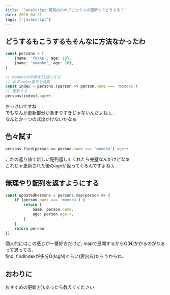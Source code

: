 ```yaml
---
title: 'JavaScript 配列内のオブジェクトの更新ってどうする？'
date: 2020-04-21
tags: ['javascript']
---
```


## どうするもこうするもそんなに方法なかったわ
```typescript
const persons = [
    {name: 'fukke', age: 18},
    {name: 'momoko', age: 20},
]

// momokoの年齢を21歳にする
// まずindex番号を検索
const index = persons.(person => person.name === 'momoko')
// 更新する
persons[index].age++
```

おっけいですね.  
でもなんか更新部分があまりすきじゃないんだよねぇ..  
なんとか一つの式出かけないかなぁ  

## 色々試す
```typescript
persons.find(person => person.name === 'momoko').age++
```

これの返り値で新しい配列返してくれたら完璧なんだけどなぁ  
これじゃ更新された後のageが返ってくるんですよねぇ  

## 無理やり配列を返すようにする
```typescript
const updatedPersons = persons.map(person => {
    if (person.name === 'momoko') {
        return {
            name: person.name,
            age: person.age++,
        }
    }
    return person
})
```

個人的にはこの感じが一番好きだけど, mapで展開するからO(N)かかるのがなぁって思ってる.  
find, findIndexが多分O(logN)ぐらい(要出典)だろうからね..  

## おわりに
おすすめの更新方法あったら教えてください  